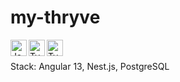 # my-thryve

<img align="left" alt="JavaScript" width="26px" src="https://user-images.githubusercontent.com/41573499/148400723-41a90e01-c8e8-4a8a-8728-72a69cf1f07a.png" />
<img align="left" alt="TypeScript" width="26px" src="https://user-images.githubusercontent.com/41573499/148400979-c8b689dd-ede3-4011-8690-df4043626f00.png" />
<img align="left" alt="TypeScript" width="26px" src="https://user-images.githubusercontent.com/41573499/148400735-4efc04ae-094c-4526-9245-18fa1433050f.png" />

<br/> <br/>
Stack: Angular 13, Nest.js, PostgreSQL <br/>
